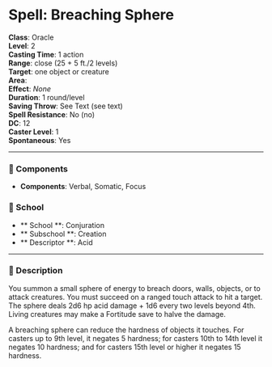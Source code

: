 
# Spell: Breaching Sphere
**Class**: Oracle  
**Level**: 2  
**Casting Time**: 1 action  
**Range**: close (25 + 5 ft./2 levels)  
**Target**: one object or creature  
**Area**:   
**Effect**: _None_  
**Duration**: 1 round/level  
**Saving Throw**: See Text (see text)  
**Spell Resistance**: No (no)  
**DC**: 12  
**Caster Level**: 1  
**Spontaneous**: Yes

---

### 🔮 Components
- **Components**: Verbal, Somatic, Focus

### 🏫 School
- ** School **: Conjuration
- ** Subschool **: Creation
- ** Descriptor **: Acid
---

### 📜 Description
You summon a small sphere of energy to breach doors, walls, objects, or to attack creatures. You must succeed on a ranged touch attack to hit a target. The sphere deals 2d6 hp acid damage + 1d6 every two levels beyond 4th. Living creatures may make a Fortitude save to halve the damage.

A breaching sphere can reduce the hardness of objects it touches. For casters up to 9th level, it negates 5 hardness; for casters 10th to 14th level it negates 10 hardness; and for casters 15th level or higher it negates 15 hardness.

